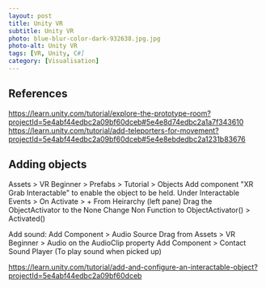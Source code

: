 ```yaml
---
layout: post
title: Unity VR
subtitle: Unity VR
photo: blue-blur-color-dark-932638.jpg.jpg
photo-alt: Unity VR
tags: [VR, Unity, C#]
category: [Visualisation]
---
```


## References

https://learn.unity.com/tutorial/explore-the-prototype-room?projectId=5e4abf44edbc2a09bf60dceb#5e4e8d74edbc2a1a7f343610
https://learn.unity.com/tutorial/add-teleporters-for-movement?projectId=5e4abf44edbc2a09bf60dceb#5e4e8ebdedbc2a1231b83676

## Adding objects
Assets > VR Beginner > Prefabs > Tutorial > Objects
Add component "XR Grab Interactable" to enable the object to be held.
Under Interactable Events > On Activate > +
    From Heirarchy (left pane) Drag the ObjectActivator to the None
    Change Non Function to ObjectActivator() > Activated()

Add sound:
    Add Component > Audio Source
    Drag from Assets > VR Beginner > Audio on the AudioClip property
    Add Component > Contact Sound Player (To play sound when picked up)
    
https://learn.unity.com/tutorial/add-and-configure-an-interactable-object?projectId=5e4abf44edbc2a09bf60dceb